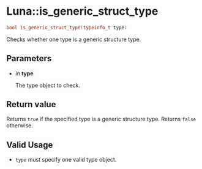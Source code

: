 # Luna::is_generic_struct_type

```c++
bool is_generic_struct_type(typeinfo_t type)
```

Checks whether one type is a generic structure type. 



## Parameters
* *in* **type**

    The type object to check. 

## Return value
Returns `true` if the specified type is a generic structure type. Returns `false` otherwise. 

## Valid Usage
* `type` must specify one valid type object. 

